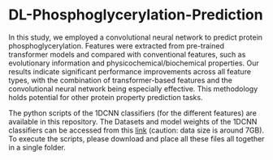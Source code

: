 # DL-Phosphoglycerylation-Prediction
In this study, we employed a convolutional neural network to predict protein phosphoglycerylation. Features were extracted from pre-trained transformer models and compared with conventional features, such as evolutionary information and physicochemical/biochemical properties. Our results indicate significant performance improvements across all feature types, with the combination of transformer-based features and the convolutional neural network being especially effective. This methodology holds potential for other protein property prediction tasks.

The python scripts of the 1DCNN classifiers (for the different features) are available in this repository. The Datasets and model weights of the 1DCNN classifiers can be accessed from this [link](https://figshare.com/projects/Load_protein-peptide_binding_PepCNN_model/176094) (caution: data size is around 7GB). To execute the scripts, please download and place all these files all together in a single folder.  
